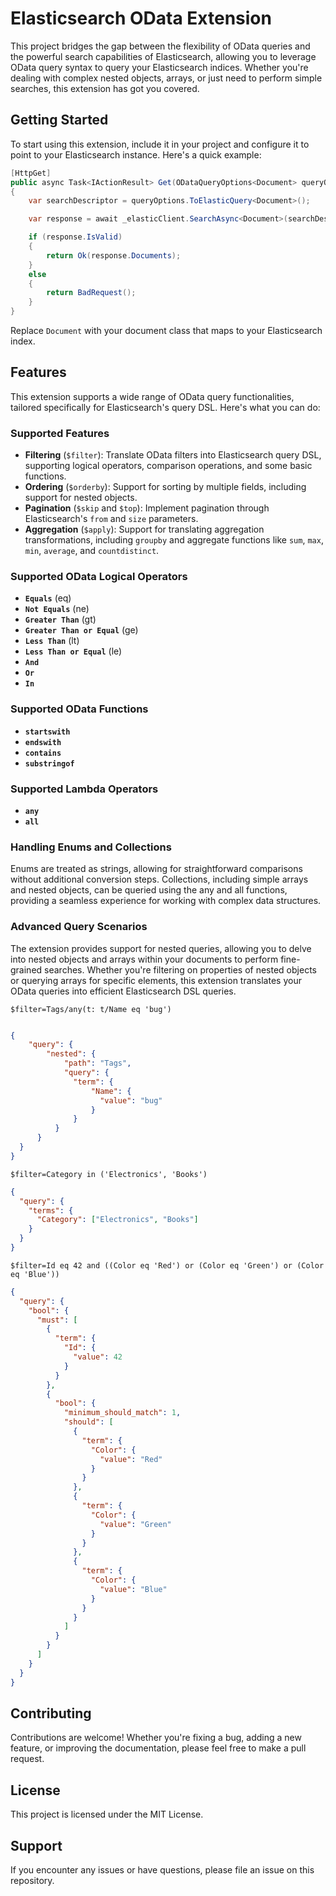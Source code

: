 # Elasticsearch OData Extension
This project bridges the gap between the flexibility of OData queries and the powerful search capabilities of Elasticsearch, allowing you to leverage OData query syntax to query your Elasticsearch indices. Whether you're dealing with complex nested objects, arrays, or just need to perform simple searches, this extension has got you covered.

## Getting Started
To start using this extension, include it in your project and configure it to point to your Elasticsearch instance. Here's a quick example:

```csharp
[HttpGet]
public async Task<IActionResult> Get(ODataQueryOptions<Document> queryOptions)
{
    var searchDescriptor = queryOptions.ToElasticQuery<Document>();

    var response = await _elasticClient.SearchAsync<Document>(searchDescriptor);

    if (response.IsValid)
    {
        return Ok(response.Documents);
    }
    else
    {
        return BadRequest();
    }
}
```
Replace `Document` with your document class that maps to your Elasticsearch index.

## Features
This extension supports a wide range of OData query functionalities, tailored specifically for Elasticsearch's query DSL. Here's what you can do:

### Supported Features

- **Filtering** (`$filter`): Translate OData filters into Elasticsearch query DSL, supporting logical operators, comparison operations, and some basic functions.
- **Ordering** (`$orderby`): Support for sorting by multiple fields, including support for nested objects.
- **Pagination** (`$skip` and `$top`): Implement pagination through Elasticsearch's `from` and `size` parameters.
- **Aggregation** (`$apply`): Support for translating aggregation transformations, including `groupby` and aggregate functions like `sum`, `max`, `min`, `average`, and `countdistinct`.

### Supported OData Logical Operators
- **`Equals`** (eq)
- **`Not Equals`** (ne)
- **`Greater Than`** (gt)
- **`Greater Than or Equal`** (ge)
- **`Less Than`** (lt)
- **`Less Than or Equal`** (le)
- **`And`**
- **`Or`**
- **`In`**

### Supported OData Functions
- **`startswith`**
- **`endswith`**
- **`contains`**
- **`substringof`**

### Supported Lambda Operators
- **`any`**
- **`all`**

### Handling Enums and Collections
Enums are treated as strings, allowing for straightforward comparisons without additional conversion steps. Collections, including simple arrays and nested objects, can be queried using the any and all functions, providing a seamless experience for working with complex data structures.

### Advanced Query Scenarios
The extension provides support for nested queries, allowing you to delve into nested objects and arrays within your documents to perform fine-grained searches. Whether you're filtering on properties of nested objects or querying arrays for specific elements, this extension translates your OData queries into efficient Elasticsearch DSL queries.

`$filter=Tags/any(t: t/Name eq 'bug')`
```json

{
    "query": {
        "nested": {
            "path": "Tags",
            "query": {
              "term": {
                  "Name": {
                    "value": "bug"
                  }
              }
          }
      }
  }
}
```
`$filter=Category in ('Electronics', 'Books')`
```json
{
  "query": {
    "terms": {
      "Category": ["Electronics", "Books"]
    }
  }
}
```
`$filter=Id eq 42 and ((Color eq 'Red') or (Color eq 'Green') or (Color eq 'Blue'))`
```json
{
  "query": {
    "bool": {
      "must": [
        {
          "term": {
            "Id": {
              "value": 42
            }
          }
        },
        {
          "bool": {
            "minimum_should_match": 1,
            "should": [
              {
                "term": {
                  "Color": {
                    "value": "Red"
                  }
                }
              },
              {
                "term": {
                  "Color": {
                    "value": "Green"
                  }
                }
              },
              {
                "term": {
                  "Color": {
                    "value": "Blue"
                  }
                }
              }
            ]
          }
        }
      ]
    }
  }
}
```
## Contributing
Contributions are welcome! Whether you're fixing a bug, adding a new feature, or improving the documentation, please feel free to make a pull request.

## License
This project is licensed under the MIT License.

## Support
If you encounter any issues or have questions, please file an issue on this repository.
